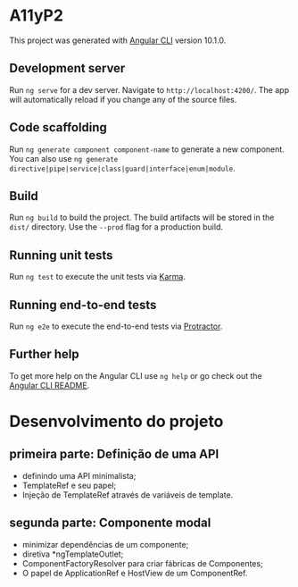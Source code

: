 # A11yP2

This project was generated with [Angular CLI](https://github.com/angular/angular-cli) version 10.1.0.

## Development server

Run `ng serve` for a dev server. Navigate to `http://localhost:4200/`. The app will automatically reload if you change any of the source files.

## Code scaffolding

Run `ng generate component component-name` to generate a new component. You can also use `ng generate directive|pipe|service|class|guard|interface|enum|module`.

## Build

Run `ng build` to build the project. The build artifacts will be stored in the `dist/` directory. Use the `--prod` flag for a production build.

## Running unit tests

Run `ng test` to execute the unit tests via [Karma](https://karma-runner.github.io).

## Running end-to-end tests

Run `ng e2e` to execute the end-to-end tests via [Protractor](http://www.protractortest.org/).

## Further help

To get more help on the Angular CLI use `ng help` or go check out the [Angular CLI README](https://github.com/angular/angular-cli/blob/master/README.md).


# Desenvolvimento do projeto

## primeira parte: Definição de uma API
- definindo uma API minimalista;
- TemplateRef e seu papel;
- Injeção de TemplateRef através de variáveis de template.

## segunda parte: Componente modal
- minimizar dependências de um componente;
- diretiva *ngTemplateOutlet;
- ComponentFactoryResolver para criar fábricas de Componentes;
- O papel de ApplicationRef e HostView de um ComponentRef.
